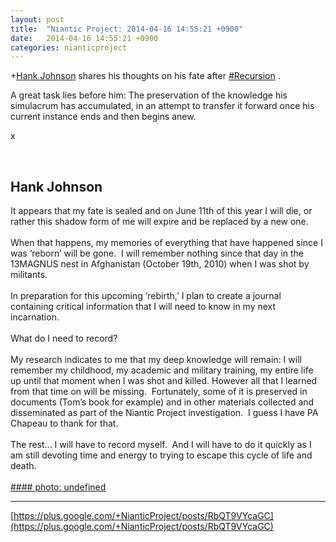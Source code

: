 ```yaml
---
layout: post
title:  "Niantic Project: 2014-04-16 14:55:21 +0900"
date:   2014-04-16 14:55:21 +0900
categories: nianticproject
---
```

+[Hank Johnson](https://plus.google.com/117792105926525258257 "") shares his thoughts on his fate after  [#Recursion](https://plus.google.com/s/%23Recursion "") . 

A great task lies before him: The preservation of the knowledge his simulacrum has accumulated, in an attempt to transfer it forward once his current instance ends and then begins anew.

x<div class="shared"><br /><h2>Hank Johnson</h2>It appears that my fate is sealed and on June 11th of this year I will die, or rather this shadow form of me will expire and be replaced by a new one. <br /><br />When that happens, my memories of everything that have happened since I was ‘reborn’ will be gone.  I will remember nothing since that day in the 13MAGNUS nest in Afghanistan (October 19th, 2010) when I was shot by militants.<br /><br />In preparation for this upcoming ‘rebirth,’ I plan to create a journal containing critical information that I will need to know in my next incarnation. <br /><br />What do I need to record? <br /><br />My research indicates to me that my deep knowledge will remain: I will remember my childhood, my academic and military training, my entire life up until that moment when I was shot and killed. However all that I learned from that time on will be missing.  Fortunately, some of it is preserved in documents (Tom’s book for example) and in other materials collected and disseminated as part of the Niantic Project investigation.  I guess I have PA Chapeau to thank for that. <br /><br />The rest... I will have to record myself.  And I will have to do it quickly as I am still devoting time and energy to trying to escape this cycle of life and death.<br /><br /></div>
[#### photo: undefined](https://lh5.googleusercontent.com/-7AR714uKKHM/U04ZYFeBrRI/AAAAAAAAAnw/4s-MHTXzN4I/memories.png "")
- - -
[https://plus.google.com/+NianticProject/posts/RbQT9VYcaGC](https://plus.google.com/+NianticProject/posts/RbQT9VYcaGC)
